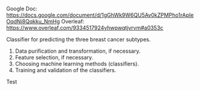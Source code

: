 Google Doc: https://docs.google.com/document/d/1gGhWk9W6QU5Av0kZPMPho1rApIeOqdNi8Qqkku_NmHg
Overleaf: https://www.overleaf.com/9334517924yhwpwqtjvrvm#a0353c
  
Classifier for predicting the three breast cancer subtypes.  
1. Data purification and transformation, if necessary.
2. Feature selection, if necessary.  
3. Choosing machine learning methods (classifiers).
4. Training and validation of the classifiers.



Test
